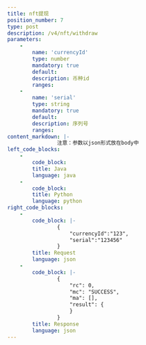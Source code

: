 ```yaml
---
title: nft提现
position_number: 7
type: post
description: /v4/nft/withdraw
parameters:
    -
        name: 'currencyId'
        type: number
        mandatory: true
        default:
        description: 币种id
        ranges:
    -
        name: 'serial'
        type: string
        mandatory: true
        default:
        description: 序列号
        ranges:
content_markdown: |-
                注意：参数以json形式放在body中
left_code_blocks:
    -
        code_block:
        title: Java
        language: java
    -
        code_block:
        title: Python
        language: python
right_code_blocks:
    -
        code_block: |-
                {
                    "currencyId":"123",
                    "serial":"123456"
                }
        title: Request
        language: json
    -
        code_block: |-
                {
                    "rc": 0,
                    "mc": "SUCCESS",
                    "ma": [],
                    "result": {      
                    }
                }
        title: Response
        language: json    
---
```

